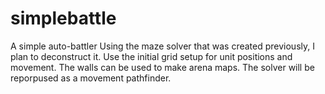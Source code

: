 # simplebattle
A simple auto-battler
Using the maze solver that was created previously, I plan to deconstruct it. Use the initial grid setup for unit positions and movement. The walls can be used to make arena maps. The solver will be reporpused as a movement pathfinder.